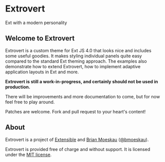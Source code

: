 # Extrovert

Ext with a modern personality

## Welcome to Extrovert

Extrovert is a custom theme for Ext JS 4.0 that looks nice and includes some useful goodies.
It makes styling individual panels quite easy compared to the standard Ext theming approach.
The examples also demonstrate how to extend Extrovert, how to implement adaptive application
layouts in Ext and more.
    
**Extrovert is still a work-in-progress, and certainly should not be used in production.**

There will be improvements and more documentation to come, but for now feel free to play around.

Patches are welcome. Fork and pull request to your heart's content!

## About

Extrovert is a project of [Extensible](http://ext.ensible.com/) and 
[Brian Moeskau](http://moeskau.com/) ([@bmoeskau](https://twitter.com/#!/bmoeskau)).

Extrovert is provided free of charge and without support. It is licensed under the 
[MIT license](https://github.com/bmoeskau/Extrovert/blob/master/MIT_license.txt).